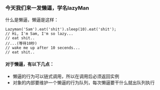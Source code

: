 ### 今天我们来一发懒逼，学名lazyMan

什么是懒逼，懒逼是这样：

```
Lazyman('Sam').eat('shit').sleep(10).eat('shit');
// Hi, I'm Sam, I'm so lazy...
// eat shit..
//...(等待10秒)
// wake me up after 10 secends...
// eat shit..
```

#### 对于懒逼，有以下几点：
- 懒逼的行为可以链式调用，所以在调用后必须返回实例
- 对象的内部要维护一个懒逼的行为队列，每次懒逼要干什么就出队列执行
